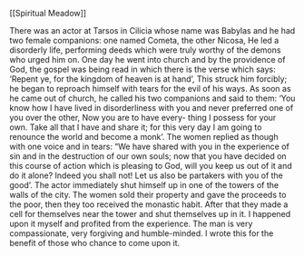 [[Spiritual Meadow]]
 
There was an actor at Tarsos in Cilicia whose name was Babylas and he had two female companions: one named Cometa, the other Nicosa, He led a disorderly life, performing deeds which were truly worthy of the demons who urged him on. One day he went into church and by the providence of God, the gospel was being read in which there is the verse which says: ‘Repent ye, for the kingdom of heaven is at hand’, This struck him forcibly; he began to reproach himself with tears for the evil of his ways. As soon as he came out of church, he called his two companions and said to them: ‘You know how I have lived in disorderliness with you and never preferred one of you over the other, Now you are to have every- thing I possess for your own. Take all that I have and share it; for this very day I am going to renounce the world and become a monk’. The women replied as though with one voice and in tears: “We have shared with you in the experience of sin and in the destruction of our own souls; now that you have decided on this course of action which is pleasing to God, will you keep us out of it and do it alone? Indeed you shall not! Let us also be partakers with you of the good’. The actor immediately shut himself up in one of the towers of the walls of the city. The women sold their property and gave the proceeds to the poor, then they too received the monastic habit. After that they made a cell for themselves near the tower and shut themselves up in it. I happened upon it myself and profited from the experience. The man is very compassionate, very forgiving and humble-minded. I wrote this for the benefit of those who chance to come upon it. 
